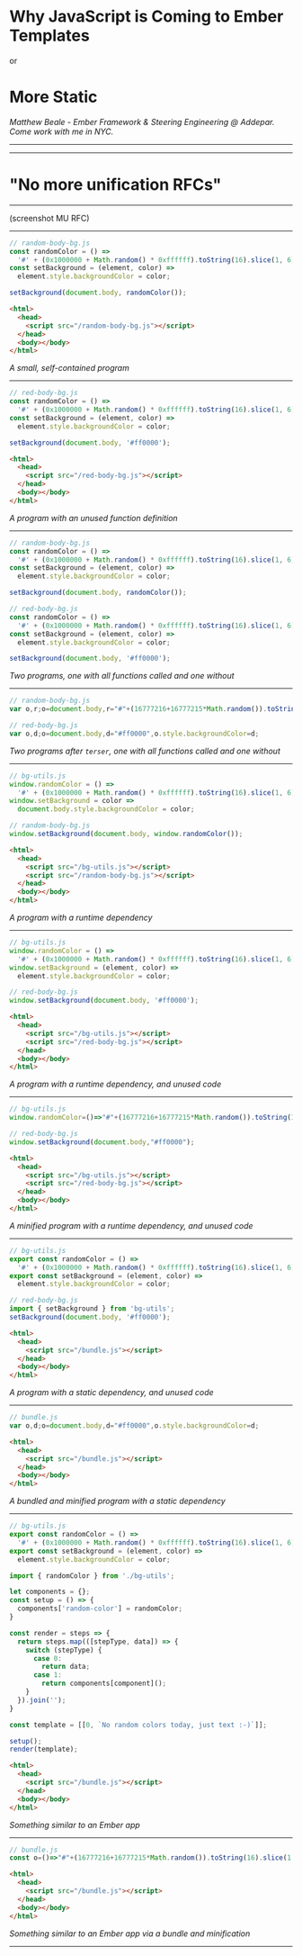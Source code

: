 # Why JavaScript is Coming to Ember Templates

or

# More Static

_Matthew Beale - Ember Framework & Steering_
_Engineering @ Addepar. Come work with me in NYC._

<!--

Good afternoon! I'm Matthew Beale and I'm excited to be back with you here
at EmberConf. I've been increadibly inspired by the work Tilde, the
conference organizers, my fellow speakers, and many others have done to make
this conference a success despite overwhelming circumstances. My heart and
thanks go out to each of you.

-->

---

<!--

So there is a joke on the core teams, it goes...

-->

---

# "No more unification RFCs"


<!--

Maybe some of you have an idea why.

-->

---

(screenshot MU RFC)


<!--

Just before EmberConf last year we decided to withdraw this RFC, the Module
Unification RFC, from consideration. It might seem late to be talking about
this topic and I won't be talking about Module Unification in detail, but
what you should know is that Module Unification was the framework's last
attempt to embrace dynamic linking over a pattern other build tools had started
adopting arounds the same time: Static linking.

"All good ideas end up in Ember" is another saying, so I'm going to talk about
the idea we think is better than Module Unification. And that is static linking.

-->

---

```js
// random-body-bg.js
const randomColor = () =>
  '#' + (0x1000000 + Math.random() * 0xffffff).toString(16).slice(1, 6);
const setBackground = (element, color) =>
  element.style.backgroundColor = color;

setBackground(document.body, randomColor());
```

```html
<html>
  <head>
    <script src="/random-body-bg.js"></script>
  </head>
  <body></body>
</html>
```

_A small, self-contained program_

<!--

Lets consider this small program. When the program, in this case app.js,
evaluates two functions are defined then called.

Because the functions are defined and executed in the same file our program has
some nice upsides. For example it is self-contained, I can add app.js to any
HTML file and I'll get a random background color.

Having local definition of the functions within the program also means the
language can give us some optimizaions for free.

-->

---

```js
// red-body-bg.js
const randomColor = () =>
  '#' + (0x1000000 + Math.random() * 0xffffff).toString(16).slice(1, 6);
const setBackground = (element, color) =>
  element.style.backgroundColor = color;

setBackground(document.body, '#ff0000');
```

```html
<html>
  <head>
    <script src="/red-body-bg.js"></script>
  </head>
  <body></body>
</html>
```

_A program with an unused function definition_

<!--

For example if we change the program to not call one of the functions then
the language parser can avoid doing work to fully prepare the unused function
for execution.

In fact minification tools take this a step further and use
their own implementations of a JavaScript language parser and printer to
entirely remove functions which aren't ever called. We say these tools work
"statically" because they analyze the structure
of a program without running it.

-->

---

```js
// random-body-bg.js
const randomColor = () =>
  '#' + (0x1000000 + Math.random() * 0xffffff).toString(16).slice(1, 6);
const setBackground = (element, color) =>
  element.style.backgroundColor = color;

setBackground(document.body, randomColor());
```

```js
// red-body-bg.js
const randomColor = () =>
  '#' + (0x1000000 + Math.random() * 0xffffff).toString(16).slice(1, 6);
const setBackground = (element, color) =>
  element.style.backgroundColor = color;

setBackground(document.body, '#ff0000');
```

_Two programs, one with all functions called and one without_

<!--

For example these programs are roughly the same in apparent complexity, but
after calling the minification tool terser...

-->

---

```js
// random-body-bg.js
var o,r;o=document.body,r="#"+(16777216+16777215*Math.random()).toString(16).slice(1,6),o.style.backgroundColor=r;
```

```js
// red-body-bg.js
var o,d;o=document.body,d="#ff0000",o.style.backgroundColor=d;
```

_Two programs after `terser`, one with all functions called and one without_

<!--

We can see that terser does the same analysis our eyeballs can do when reading
the code, and drops the unnecessary random color generation code.

Despite this I'm not sure I've convinced eveyone they should start
writing all their JavaScript in one file. Let's consider a solution more
friendly to code re-use.

-->

---

```js
// bg-utils.js
window.randomColor = () =>
  '#' + (0x1000000 + Math.random() * 0xffffff).toString(16).slice(1, 6);
window.setBackground = color =>
  document.body.style.backgroundColor = color;
```

```js
// random-body-bg.js
window.setBackground(document.body, window.randomColor());
```

```html
<html>
  <head>
    <script src="/bg-utils.js"></script>
    <script src="/random-body-bg.js"></script>
  </head>
  <body></body>
</html>
```

_A program with a runtime dependency_

<!--

So often we split off some part of the program in to a utility or library.
In JavaScript it has been common to do this by coupling the files at runtime.
In another programming paradigm we might call this dynamic linking. The
random-body-bg program executes with the assumption an implementation of what
it depends on has been provided.

Dynamic linking adds some flexibility. We could re-use this utility file on a
lot of pages, and write other programs that set the background on things
besides the body based on those same functions. The utility file might also
be cached by the browser, so that once any single HTML page loads all the other
pages with that dependency may load more quickly.

But let's make that same change we made before, and stop using one of the
functions.

-->

---

```js
// bg-utils.js
window.randomColor = () =>
  '#' + (0x1000000 + Math.random() * 0xffffff).toString(16).slice(1, 6);
window.setBackground = (element, color) =>
  element.style.backgroundColor = color;
```

```js
// red-body-bg.js
window.setBackground(document.body, '#ff0000');
```

```html
<html>
  <head>
    <script src="/bg-utils.js"></script>
    <script src="/red-body-bg.js"></script>
  </head>
  <body></body>
</html>
```

_A program with a runtime dependency, and unused code_

<!--

In this case the randomColor isn't being called. Lets apply the same static
analysis tool, terser, which we applied to the small self-contained program.

-->

---

```js
// bg-utils.js
window.randomColor=()=>"#"+(16777216+16777215*Math.random()).toString(16).slice(1,6),window.setBackground=(o,n)=>o.style.backgroundColor=n;
```

```js
// red-body-bg.js
window.setBackground(document.body,"#ff0000");
```

```html
<html>
  <head>
    <script src="/bg-utils.js"></script>
    <script src="/red-body-bg.js"></script>
  </head>
  <body></body>
</html>
```

_A minified program with a runtime dependency, and unused code_

<!--

We can see that randomColor remains in the utility file despite not being used.

This is an inherent limitation of dynamic linking. Because the analysis of the
dependency and the program happen independently you can't efficiently
optimize away unused parts of the dependency.

But could we analyze the dependency and the program at the same time?

-->

---

```js
// bg-utils.js
export const randomColor = () =>
  '#' + (0x1000000 + Math.random() * 0xffffff).toString(16).slice(1, 6);
export const setBackground = (element, color) =>
  element.style.backgroundColor = color;
```

```js
// red-body-bg.js
import { setBackground } from 'bg-utils';
setBackground(document.body, '#ff0000');
```

```html
<html>
  <head>
    <script src="/bundle.js"></script>
  </head>
  <body></body>
</html>
```

_A program with a static dependency, and unused code_

<!--

Lets port the program over to use ES modules. ES modules will give us the
benefits of having distinct files, but they also provide a path for tools
to analyze the program and dependency at the same time.

Because module paths are well understood by tools like rollup, they can do the
analysis tenser did on the self-contained program on programs with many
modules.

When I run rollup and tenser on red-body-bg we get...

-->

---

```js
// bundle.js
var o,d;o=document.body,d="#ff0000",o.style.backgroundColor=d;
```

```html
<html>
  <head>
    <script src="/bundle.js"></script>
  </head>
  <body></body>
</html>
```

_A bundled and minified program with a static dependency_

<!--

Wow, back down to nothing.

In contrast to dynamic linking where the dependency of the application was
found at runtime, in this case the dependency is statically linked.

Static linking with minification is a powerful way for us to prune code from
a compiled application, especially code which is hidden across many files
and dependencies. ES modules were in fact design with this vision in mind.

-->

---

```js
// bg-utils.js
export const randomColor = () =>
  '#' + (0x1000000 + Math.random() * 0xffffff).toString(16).slice(1, 6);
export const setBackground = (element, color) =>
  element.style.backgroundColor = color;
```

```js
import { randomColor } from './bg-utils';

let components = {};
const setup = () => {
  components['random-color'] = randomColor;
}

const render = steps => {
  return steps.map(([stepType, data]) => {
    switch (stepType) {
      case 0:
        return data;
      case 1:
        return components[component]();
    }
  }).join('');
}

const template = [[0, `No random colors today, just text :-)`]];

setup();
render(template);
```

```html
<html>
  <head>
    <script src="/bundle.js"></script>
  </head>
  <body></body>
</html>
```

_Something similar to an Ember app_

<!--

This should work with an Ember app, right? So here I've written a version of
Ember's rendering engine in miniature. The template being rendered is only
going to show text though. The bg-util for randomColor is registered as a
component, but not actually used.

So lets try it through rollup and terser.

-->

---

```js
// bundle.js
const o=()=>"#"+(16777216+16777215*Math.random()).toString(16).slice(1,6),t=(o,t)=>o.style.backgroundColor=t;let n={};const r=[[0,"No random colors today, just text :-)"]];n["random-color"]=o,n["set-background"]=t,r.map(([o,t])=>{switch(o){case 0:return t;case 1:return n[component]()}}).join("");
```

```html
<html>
  <head>
    <script src="/bundle.js"></script>
  </head>
  <body></body>
</html>
```

_Something similar to an Ember app via a bundle and minification_

<!--

Hm, well the randomColor function is definitely still there.

Ember's implementation of resolution for components, but also services and
other parts of the framework, is too complex for tools like rollup and terser
to understand out of the box.

Now there are is effort underway to re-organize Ember CLI's build pipeline
so we can get these benefits in current Ember codebases. It isn't impossible.

However the complexity of the effort is high. There are a few notable caveats
in that some edge cases won't work like they did in the old implentation, and
also in that improving the build pipeline doesn't improve your editors tooling,
or the framework's TypeScript compatability, or the ability of other non-Ember
CLI build tooling to work seamlessly with your codebase.

-->

---
